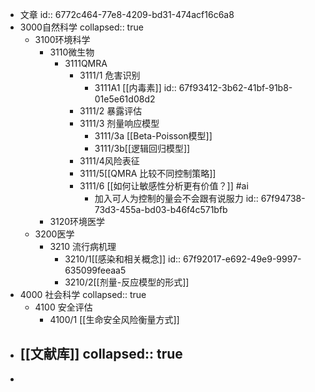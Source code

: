 - 文章
  id:: 6772c464-77e8-4209-bd31-474acf16c6a8
- 3000自然科学
  collapsed:: true
	- 3100环境科学
		- 3110微生物
			- 3111QMRA
				- 3111/1 危害识别
					- 3111A1 [[内毒素]]
					  id:: 67f93412-3b62-41bf-91b8-01e5e61d08d2
				- 3111/2 暴露评估
				- 3111/3 剂量响应模型
					- 3111/3a [[Beta-Poisson模型]]
					- 3111/3b[[逻辑回归模型]]
				- 3111/4风险表征
				- 3111/5[[QMRA 比较不同控制策略]]
				- 3111/6 [[如何让敏感性分析更有价值？]] #ai
					- 加入可人为控制的量会不会跟有说服力
					  id:: 67f94738-73d3-455a-bd03-b46f4c571bfb
		- 3120环境医学
	- 3200医学
		- 3210 流行病机理
			- 3210/1[[感染和相关概念]]
			  id:: 67f92017-e692-49e9-9997-635099feeaa5
			- 3210/2[[剂量-反应模型的形式]]
- 4000 社会科学
  collapsed:: true
	- 4100 安全评估
		- 4100/1 [[生命安全风险衡量方式]]
- [[文献库]]
  collapsed:: true
	-
-